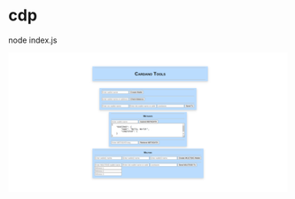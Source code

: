 # cdp
node index.js

<img src="https://github.com/ariady-putra/cdp/blob/main/screenshots/0_HomePage1.png"/>

